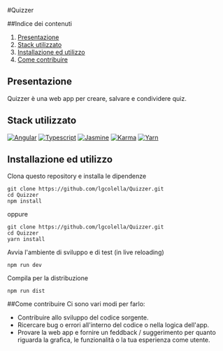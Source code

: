 #Quizzer

##Indice dei contenuti
1. [Presentazione](#presentazione)
2. [Stack utilizzato](#stack-utilizzato)
3. [Installazione ed utilizzo](#installazione-ed-utilizzo)
4. [Come contribuire](#come-contribuire)

## Presentazione
Quizzer è una web app per creare, salvare e condividere quiz.

## Stack utilizzato
[![Angular](https://github.com/lgcolella/Quizzer/raw/master/repository/img/96x96/angular.png "Angular")](https://angular.io/)
[![Typescript](https://github.com/lgcolella/Quizzer/raw/master/repository/img/96x96/typescript.png "Typescript")](https://www.typescriptlang.org/)
[![Jasmine](https://github.com/lgcolella/Quizzer/raw/master/repository/img/96x96/jasmine.png "Jasmine")](https://jasmine.github.io/)
[![Karma](https://github.com/lgcolella/Quizzer/raw/master/repository/img/96x96/karman.png "Karma")](http://karma-runner.github.io)
[![Yarn](https://github.com/lgcolella/Quizzer/raw/master/repository/img/96x96/yarn.png "Yarn")](https://yarnpkg.com)

## Installazione ed utilizzo

Clona questo repository e installa le dipendenze
```
git clone https://github.com/lgcolella/Quizzer.git
cd Quizzer
npm install
```
oppure
```
git clone https://github.com/lgcolella/Quizzer.git
cd Quizzer
yarn install
```
Avvia l'ambiente di sviluppo e di test (in live reloading)
```
npm run dev
```
Compila per la distribuzione
```
npm run dist
```

##Come contribuire
Ci sono vari modi per farlo:
* Contribuire allo sviluppo del codice sorgente.
* Ricercare bug o errori all'interno del codice o nella logica dell'app.
* Provare la web app e fornire un feddback / suggerimento per quanto riguarda la grafica, le funzionalità o la tua esperienza come utente.